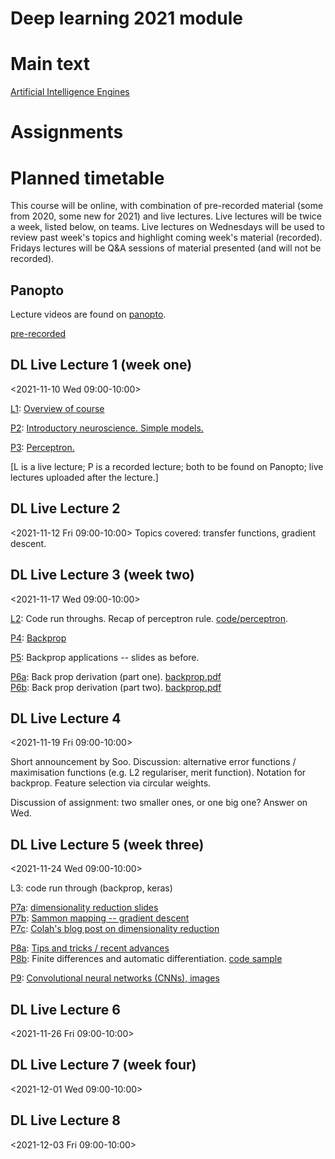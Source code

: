 # Deep learning 2021 module


# Main text

[Artificial Intelligence Engines](http://jim-stone.staff.shef.ac.uk/AIEngines/index.html)

# Assignments


# Planned timetable

This course will be online, with combination of pre-recorded material
(some from 2020, some new for 2021) and live lectures.  Live lectures
will be twice a week, listed below, on teams.  Live lectures on Wednesdays will be
used to review past week's topics and highlight coming week's
material (recorded).  Fridays lectures will be Q&A sessions of
material presented (and will not be recorded).

## Panopto

Lecture videos are found on [panopto](https://cambridgelectures.cloud.panopto.eu/Panopto/Pages/Sessions/List.aspx?folderID=9b86eca2-9001-47e0-91c1-adb00100d53f).

[pre-recorded](https://cambridgelectures.cloud.panopto.eu/Panopto/Pages/Sessions/List.aspx?folderID=1f01e085-4e06-439b-a0a6-addb013e09e2)
## DL Live Lecture 1 (week one)
<2021-11-10 Wed 09:00-10:00>

[L1](https://cambridgelectures.cloud.panopto.eu/Panopto/Pages/Viewer.aspx?id=36c25a8b-c308-42bf-9121-addf014795d1): [Overview of course](slides/intro.pdf)

[P2](https://cambridgelectures.cloud.panopto.eu/Panopto/Pages/Viewer.aspx?id=784d3c12-4666-4115-aae7-addb013e475d): [Introductory neuroscience.  Simple models.](slides/neuro101.pdf)

[P3](https://cambridgelectures.cloud.panopto.eu/Panopto/Pages/Viewer.aspx?id=539606db-72be-44bf-94ab-addb013e47e8): [Perceptron.](slides/perceptron.pdf)

[L is a live lecture; P is a recorded lecture; both to be found on Panopto;
live lectures uploaded after the lecture.]

## DL Live Lecture 2
<2021-11-12 Fri 09:00-10:00>  Topics covered: transfer functions,
gradient descent.

## DL Live Lecture 3 (week two)
<2021-11-17 Wed 09:00-10:00>

[L2](https://cambridgelectures.cloud.panopto.eu/Panopto/Pages/Viewer.aspx?id=4b71ae01-e4eb-4a21-9beb-ade3012a56c7): Code run throughs.
Recap of perceptron rule.  [code/perceptron](code/perceptron).

[P4](https://cambridgelectures.cloud.panopto.eu/Panopto/Pages/Viewer.aspx?id=bc780ebb-7102-4f34-b5a2-ac690168b6b2): [Backprop](slides/backprop.pdf)

[P5](https://cambridgelectures.cloud.panopto.eu/Panopto/Pages/Viewer.aspx?id=173a5547-880b-4455-9d10-ac6a01572081):
Backprop applications -- slides as before.

[P6a](https://cambridgelectures.cloud.panopto.eu/Panopto/Pages/Viewer.aspx?id=2c6d0cd4-edc9-4980-9c31-ac63015ec99b): Back prop derivation (part one).  [backprop.pdf](backprop.pdf)
<br>
[P6b](https://cambridgelectures.cloud.panopto.eu/Panopto/Pages/Viewer.aspx?id=1f579de0-8eb8-428a-a626-ac630166eed8): Back prop derivation (part two).  [backprop.pdf](backprop.pdf)

## DL Live Lecture 4
<2021-11-19 Fri 09:00-10:00>

Short announcement by Soo.  Discussion: alternative error functions /
maximisation functions (e.g. L2 regulariser, merit function).
Notation for backprop.  Feature selection via circular weights.

Discussion of assignment: two smaller ones, or one big one?  Answer on
Wed.

## DL Live Lecture 5 (week three)
<2021-11-24 Wed 09:00-10:00>

L3: code run through (backprop, keras)


[P7a](https://cambridgelectures.cloud.panopto.eu/Panopto/Pages/Viewer.aspx?id=2f07a702-bd3c-4d62-8afe-ac6f00e2240f): [dimensionality reduction slides](slides/dimred.pdf)
<br>
[P7b](https://cambridgelectures.cloud.panopto.eu/Panopto/Pages/Viewer.aspx?id=6425e749-9b69-457f-b385-ac6300bc69e8): [Sammon mapping -- gradient descent](https://paperpile.com/app/p/f5e39a89-9dfd-0df1-a507-c1fc70b25f1a)
<br>
[P7c](https://cambridgelectures.cloud.panopto.eu/Panopto/Pages/Viewer.aspx?id=0cab1524-c331-41c8-9706-ac6f00ef133e): [Colah's blog post on dimensionality reduction](https://colah.github.io/posts/2014-10-Visualizing-MNIST/)



[P8a](https://cambridgelectures.cloud.panopto.eu/Panopto/Pages/Viewer.aspx?id=7f0af10b-c3c9-41ad-80d5-ac740158bd37): [Tips and tricks / recent advances](slides/tips.pdf)
<br>
[P8b](https://cambridgelectures.cloud.panopto.eu/Panopto/Pages/Viewer.aspx?id=a665da6f-da9e-4d2f-9c64-ac74016cf442):
Finite differences and automatic differentiation.  [code sample](code/autograd/finite_diff.R)

[P9](https://cambridgelectures.cloud.panopto.eu/Panopto/Pages/Viewer.aspx?id=c1b761a6-72eb-4072-bfc4-ac770156dc0d): [Convolutional neural networks (CNNs), images](slides/images.pdf)

## DL Live Lecture 6
<2021-11-26 Fri 09:00-10:00>


## DL Live Lecture 7 (week four)
<2021-12-01 Wed 09:00-10:00>

## DL Live Lecture 8
<2021-12-03 Fri 09:00-10:00>


